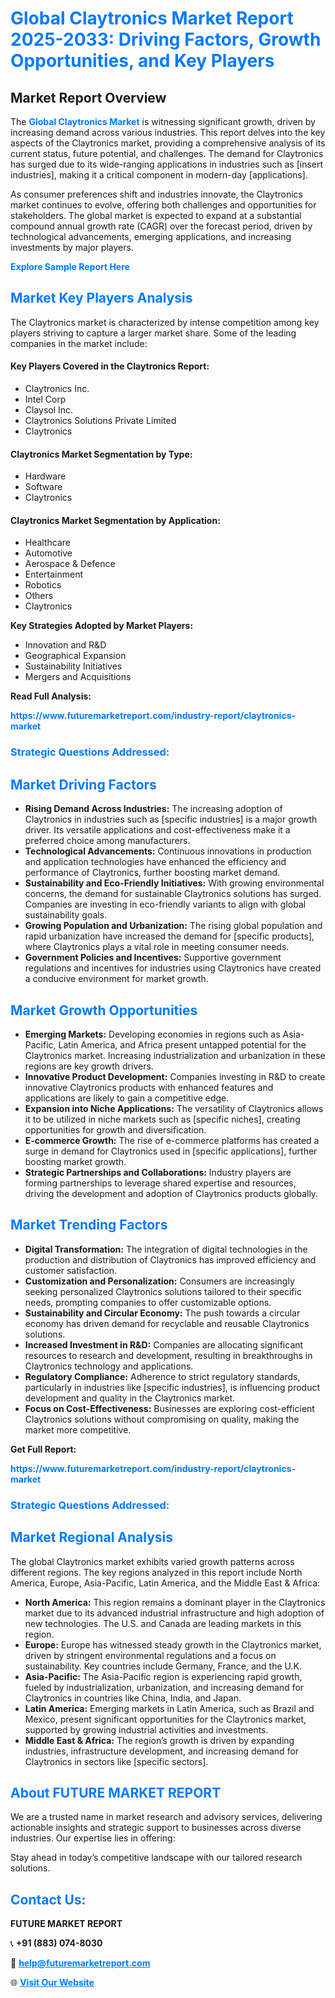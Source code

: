 <h1 style="color: #007BFF;">Global Claytronics Market Report 2025-2033: Driving Factors, Growth Opportunities, and Key Players</h1>

<section id="overview">
<h2>Market Report Overview</h2>
<p>The <a href="https://www.futuremarketreport.com/industry-report/claytronics-market" style="color: #007BFF; text-decoration: none;"><strong>Global Claytronics Market</strong></a> is witnessing significant growth, driven by increasing demand across various industries. This report delves into the key aspects of the Claytronics market, providing a comprehensive analysis of its current status, future potential, and challenges. The demand for Claytronics has surged due to its wide-ranging applications in industries such as [insert industries], making it a critical component in modern-day [applications].</p>
<p>As consumer preferences shift and industries innovate, the Claytronics market continues to evolve, offering both challenges and opportunities for stakeholders. The global market is expected to expand at a substantial compound annual growth rate (CAGR) over the forecast period, driven by technological advancements, emerging applications, and increasing investments by major players.</p>
</section>

<section id="overview">
<p><a href="https://www.futuremarketreport.com/request-sample/reportId=99027" style="color: #007BFF; text-decoration: none;"><strong>Explore Sample Report Here</strong></a></p>
</section>

<section id="key-players">
<h2 style="color: #007BFF;">Market Key Players Analysis</h2>
<p>The Claytronics market is characterized by intense competition among key players striving to capture a larger market share. Some of the leading companies in the market include:</p>
<h4>Key Players Covered in the Claytronics Report:</h4>
<ul><li>Claytronics Inc.</li><li>Intel Corp</li><li>Claysol Inc.</li><li>Claytronics Solutions Private Limited</li><li>Claytronics</li></ul>
<h4>Claytronics Market Segmentation by Type:</h4>
<ul><li>Hardware</li><li>Software</li><li>Claytronics</li></ul>

<h4>Claytronics Market Segmentation by Application:</h4>
<ul><li>Healthcare</li><li>Automotive</li><li>Aerospace &amp; Defence</li><li>Entertainment</li><li>Robotics</li><li>Others</li><li>Claytronics</li></ul>
<p><strong>Key Strategies Adopted by Market Players:</strong></p>
<ul>
<li>Innovation and R&D</li>
<li>Geographical Expansion</li>
<li>Sustainability Initiatives</li>
<li>Mergers and Acquisitions</li>
</ul>
</section>

<section>
<p><strong>Read Full Analysis: </strong></p><a href="https://www.futuremarketreport.com/industry-report/claytronics-market" style="color: #007BFF; text-decoration: none;"><strong>https://www.futuremarketreport.com/industry-report/claytronics-market</strong></a>
<h3 style="color: #007BFF;">Strategic Questions Addressed:</h3>
</section>

<section id="driving-factors">
<h2 style="color: #007BFF;">Market Driving Factors</h2>
<ul>
<li><strong>Rising Demand Across Industries:</strong> The increasing adoption of Claytronics in industries such as [specific industries] is a major growth driver. Its versatile applications and cost-effectiveness make it a preferred choice among manufacturers.</li>
<li><strong>Technological Advancements:</strong> Continuous innovations in production and application technologies have enhanced the efficiency and performance of Claytronics, further boosting market demand.</li>
<li><strong>Sustainability and Eco-Friendly Initiatives:</strong> With growing environmental concerns, the demand for sustainable Claytronics solutions has surged. Companies are investing in eco-friendly variants to align with global sustainability goals.</li>
<li><strong>Growing Population and Urbanization:</strong> The rising global population and rapid urbanization have increased the demand for [specific products], where Claytronics plays a vital role in meeting consumer needs.</li>
<li><strong>Government Policies and Incentives:</strong> Supportive government regulations and incentives for industries using Claytronics have created a conducive environment for market growth.</li>
</ul>
</section>

<section id="growth-opportunities">
<h2 style="color: #007BFF;">Market Growth Opportunities</h2>
<ul>
<li><strong>Emerging Markets:</strong> Developing economies in regions such as Asia-Pacific, Latin America, and Africa present untapped potential for the Claytronics market. Increasing industrialization and urbanization in these regions are key growth drivers.</li>
<li><strong>Innovative Product Development:</strong> Companies investing in R&D to create innovative Claytronics products with enhanced features and applications are likely to gain a competitive edge.</li>
<li><strong>Expansion into Niche Applications:</strong> The versatility of Claytronics allows it to be utilized in niche markets such as [specific niches], creating opportunities for growth and diversification.</li>
<li><strong>E-commerce Growth:</strong> The rise of e-commerce platforms has created a surge in demand for Claytronics used in [specific applications], further boosting market growth.</li>
<li><strong>Strategic Partnerships and Collaborations:</strong> Industry players are forming partnerships to leverage shared expertise and resources, driving the development and adoption of Claytronics products globally.</li>
</ul>
</section>

<section id="trending-factors">
<h2 style="color: #007BFF;">Market Trending Factors</h2>
<ul>
<li><strong>Digital Transformation:</strong> The integration of digital technologies in the production and distribution of Claytronics has improved efficiency and customer satisfaction.</li>
<li><strong>Customization and Personalization:</strong> Consumers are increasingly seeking personalized Claytronics solutions tailored to their specific needs, prompting companies to offer customizable options.</li>
<li><strong>Sustainability and Circular Economy:</strong> The push towards a circular economy has driven demand for recyclable and reusable Claytronics solutions.</li>
<li><strong>Increased Investment in R&D:</strong> Companies are allocating significant resources to research and development, resulting in breakthroughs in Claytronics technology and applications.</li>
<li><strong>Regulatory Compliance:</strong> Adherence to strict regulatory standards, particularly in industries like [specific industries], is influencing product development and quality in the Claytronics market.</li>
<li><strong>Focus on Cost-Effectiveness:</strong> Businesses are exploring cost-efficient Claytronics solutions without compromising on quality, making the market more competitive.</li>
</ul>
</section>

<section>
<p><strong>Get Full Report: </strong></p><a href="https://www.futuremarketreport.com/industry-report/claytronics-market" style="color: #007BFF; text-decoration: none;"><strong>https://www.futuremarketreport.com/industry-report/claytronics-market</strong></a>
<h3 style="color: #007BFF;">Strategic Questions Addressed:</h3>
</section>


<section id="regional-analysis">
<h2 style="color: #007BFF;">Market Regional Analysis</h2>
<p>The global Claytronics market exhibits varied growth patterns across different regions. The key regions analyzed in this report include North America, Europe, Asia-Pacific, Latin America, and the Middle East & Africa:</p>
<ul>
<li><strong>North America:</strong> This region remains a dominant player in the Claytronics market due to its advanced industrial infrastructure and high adoption of new technologies. The U.S. and Canada are leading markets in this region.</li>
<li><strong>Europe:</strong> Europe has witnessed steady growth in the Claytronics market, driven by stringent environmental regulations and a focus on sustainability. Key countries include Germany, France, and the U.K.</li>
<li><strong>Asia-Pacific:</strong> The Asia-Pacific region is experiencing rapid growth, fueled by industrialization, urbanization, and increasing demand for Claytronics in countries like China, India, and Japan.</li>
<li><strong>Latin America:</strong> Emerging markets in Latin America, such as Brazil and Mexico, present significant opportunities for the Claytronics market, supported by growing industrial activities and investments.</li>
<li><strong>Middle East & Africa:</strong> The region’s growth is driven by expanding industries, infrastructure development, and increasing demand for Claytronics in sectors like [specific sectors].</li>
</ul>
</section>

<footer>
<h2 style="color: #007BFF;">About FUTURE MARKET REPORT</h2>
<p>We are a trusted name in market research and advisory services, delivering actionable insights and strategic support to businesses across diverse industries. Our expertise lies in offering:</p>

<p>Stay ahead in today’s competitive landscape with our tailored research solutions.</p>

<h2 style="color: #007BFF;">Contact Us:</h2>
<p><strong>FUTURE MARKET REPORT</strong></p>
<p>📞 <strong>+91 (883) 074-8030</strong></p>
<p>📧 <strong><a href="mailto:help@futuremarketreport.com" style="color: #007BFF;">help@futuremarketreport.com</a></strong></p>
<p>🌐 <strong><a href="https://www.futuremarketreport.com/" style="color: #007BFF;">Visit Our Website</a></strong></p>
</footer>